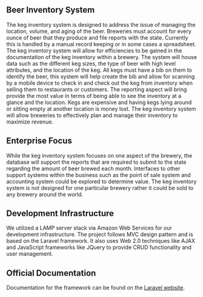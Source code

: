 ## Beer Inventory System
The keg inventory system is designed to address the issue of managing the location, volume, and aging of the beer. Breweries must account for every ounce of beer that they produce and file reports with the state. Currently this is handled by a manual record keeping or in some cases a spreadsheet. The keg inventory system will allow for efficiencies to be gained in the documentation of the keg inventory within a brewery. The system will house data such as the different keg sizes, the type of beer with high level attributes, and the location of the keg. All kegs must have a bib on them to identify the beer, this system will help create the bib and allow for scanning by a mobile device to check in and check out the keg from inventory when selling them to restaurants or customers. The reporting aspect will bring provide the most value in terms of being able to see the inventory at a glance and the location. Kegs are expensive and having kegs lying around or sitting empty at another location is money lost. The keg inventory system will allow breweries to effectively plan and manage their inventory to maximize revenue. 

## Enterprise Focus
While the keg inventory system focuses on one aspect of the brewery, the database will support the reports that are required to submit to the state regarding the amount of beer brewed each month. Interfaces to other support systems within the business such as the point of sale system and accounting system could be explored to determine value. The keg inventory system is not designed for one particular brewery rather it could be sold to any brewery around the world.

## Development Infrastructure
We utilized a LAMP server stack via Amazon Web Services for our development infrastructure. The project follows MVC design pattern and is based on the Laravel framework. It also uses Web 2.0 techniques like AJAX and JavaScript frameworks like JQuery to provide CRUD functionality and user management.

## Official Documentation
Documentation for the framework can be found on the [Laravel website](http://laravel.com/docs).
